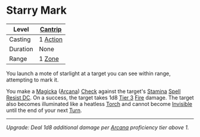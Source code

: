 # Starry Mark

| Level    | [Cantrip]({Cantrips}.md)                                              |
| -------- | --------------------------------------------------------------------- |
| Casting  | 1 [Action](../../../../Game%20Procedures/Core%20Procedures/Action.md) |
| Duration | None                                                                  |
| Range    | 1 [Zone](../../../../Game%20Procedures/Core%20Procedures/Zone.md)     |

You launch a mote of starlight at a target you can see within range, attempting to mark it.

You make a [Magicka](../../../../Player%20Characters/Attributes/Magicka.md) ([Arcana](../../../../Player%20Characters/Skills/Arcana.md)) [Check](../../../../Game%20Procedures/Core%20Procedures/Check.md) against the target's [Stamina](../../../../Player%20Characters/Attributes/Stamina.md) [Spell Resist DC](../../../Spellcasting/Spell%20Resist%20DC.md). On a success, the target takes 1d8 [Tier 3](../../../../Game%20Procedures/Combat/Damage/Damage%20Tiers/Tier%203.md) [Fire](../../../../Game%20Procedures/Combat/Damage/Damage%20Types/Fire.md) damage. The target also becomes illuminated like a heatless [Torch](../../../../Items%20and%20Gear/Gear/10%20Coins/Torch%20Kit.md) and cannot become [Invisible](../../../../Game%20Procedures/Conditions/Invisible.md) until the end of your next [Turn](../../../../Game%20Procedures/Core%20Procedures/Turn.md).

---
*Upgrade: Deal 1d8 additional damage per [Arcana](../../../../Player%20Characters/Skills/Arcana.md) proficiency tier above 1.*
